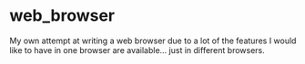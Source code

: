 # web_browser
My own attempt at writing a web browser due to a lot of the features I would like to have in one browser are available… just in different browsers.
